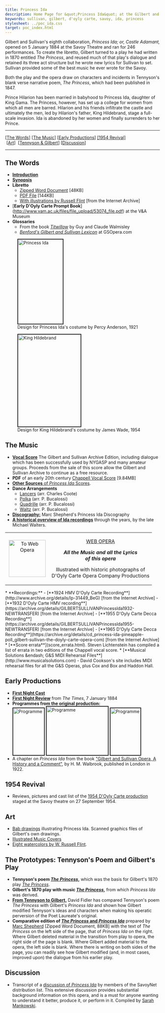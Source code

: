 ```yaml
---
title: Princess Ida
description: Home Page for &quot;Princess Ida&quot; at the Gilbert and Sullivan Archive
keywords: sullivan, gilbert, d'oyly carte, savoy, ida, princess
stylesheet: ../poc_ida.css
target: poc_index.html
---
```


Gilbert and Sullivan's eighth collaboration, _Princess Ida; or, Castle Adamant,_ opened on
5&nbsp;January 1884 at the Savoy Theatre and ran for 246 performances. To create the
libretto, Gilbert turned to a play he had written in 1870 entitled _The Princess_, and reused
much of that play's dialogue and retained its three act structure but he wrote new lyrics for
Sullivan to set. Sullivan provided some of the best music he ever wrote for the Savoy.

Both the play and the opera draw on characters and incidents in Tennyson's blank verse
narrative poem, _The Princess_, which had been published in 1847.

Prince Hilarion has been married in babyhood to Princess Ida, daughter of King Gama. The
Princess, however, has set up a college for women from which all men are barred. Hilarion and
his friends infiltrate the castle and ultimately the men, led by Hilarion's father, King
Hildebrand, stage a full-scale invasion. Ida is abandoned by her women and finally
surrenders to her Prince.

***

<!-- TODO: generate the TOC automatically -->
<div> [<a href="index.html#1">The Words</a>] [<a href="index.html#2">The Music</a>]&nbsp;[<a href="index.html#3">Early Productions</a>] <a href="index.html#1954">[1954 Revival]</a> &nbsp;[<a href="index.html#6">Art</a>]&nbsp;&nbsp;[<a href="index.html#4">Tennyson &amp; Gilbert</a>] [<a href="index.html#5">Discussion</a>] </div>

***

<section>
<article markdown=1>

## The Words

* [**Introduction**](intro.html)
* [**Synopsis**](plot.html)
* **Libretto**
  - [Zipped Word Document](../pi_lib.zip) [48KB]
  - [PDF File](../pi_lib.pdf) [144KB]
  - [With illustrations by Russell Flint](http://www.archive.org/details/princessidaorcas00sulliala) [from the Internet Archive]
* [**Early D'Oyly Carte Prompt Book**] (http://www.vam.ac.uk/files/file_upload/53074_file.pdf) at the V&A Museum
* **Glossaries**
  - From the book [_Titwillow_](gloss.html) by Guy and Claude Walmisley
  - [_Benford's Gilbert and Sullivan Lexicon_](http://gsopera.com/opera/55/lexicon) at GSOpera.com

</article>

<figure>
<a href="../graphics/ida.jpg" data-lightbox="images" title="Design for Princess Ida's costume by Percy Anderson, 1921"><img src="../graphics/ida_sm.jpg" alt="Princess Ida" width="146" height="275" border="2"></a>
<figcaption>Design for Princess Ida's costume by Percy Anderson, 1921</figcaption>
</figure>

</section>

<section>

<figure>
<a href="../graphics/hildebrand.jpg" data-lightbox="images" title="Design for King Hildebrand's costume by James Wade, 1954"><img src="../graphics/hildebrand_sm.jpg" alt="King Hildebrand" width="204" height="300" border="2"></a>
<figcaption>Design for King Hildebrand's costume by James Wade, 1954</figcaption>
</figure>

<article markdown=1>

## The Music

* [**Vocal Score**](http://www.lulu.com/shop/gilbert-w-s-and-sullivan-arthur/princess-ida/paperback/product-21166780.html)
  The Gilbert and Sullivan Archive Edition, including dialogue which has been successfully used by NYGASP and many amateur
  groups. Proceeds from the sale of this score allow the Gilbert and Sullivan Archive to continue as a free resource.
* **PDF** of an early 20th century [Chappell Vocal Score](../pi_vocalscore.pdf) [9.84MB]
* [**Other Sources** of _Princess Ida_ Scores](ida_scores.html).
* **Dance Arrangements**
  - [Lancers](../dance_arr/pi_lance.pdf) (arr. Charles Coote)
  - [Polka](../dance_arr/pi_polka.pdf) (arr. P. Bucalossi)
  - [Quadrille](../dance_arr/pi_quad.pdf) (arr. P. Bucalossi)
  - [Waltz](../dance_arr/pi_waltz.pdf) (arr. P. Bucalossi)
* [**Discography:**](http://gasdisc.oakapplepress.com/ida.htm) Marc Shepherd's Princess Ida Discography
* [**A historical overview of Ida recordings**](http://gasdisc.oakapplepress.com/ida-walt1.htm) through the years,
  by the late Michael Walters.

</article>
</section>

<section>
<table width="80%" border="0" align="center" cellpadding="0" cellspacing="5" class="linkstab">
            <tr>
              <td width="30%" align="center"><img src="../graphics/web_op.gif" alt="To Web Opera" width="120" height="120"></td>
              <td width="70%" align="center"><p align="center"><a href="../webop/index.html" class="subhead">WEB OPERA</a></p>
                <p align="center"><em><strong>All the Music and all the Lyrics <br>
                  of this opera</strong></em></p>
                <p>Illustrated with historic photographs of <br>
                D'Oyly Carte Opera Company Productions </p></td>
            </tr>
          </table>
</section>

<section markdown=1>
* **Recordings:**
  - [**1924 HMV D'Oyly Carte Recording**](http://www.archive.org/details/lp-31449_BeG) [from the Internet Archive]
  - [**1932 D'Oyly Carte HMV recording**](https://archive.org/details/GILBERTSULLIVANPrincessIda1932-NEWTRANSFER) [from the Internet Archive]
  - [**1955 D'Oyly Carte Decca Recording**](https://archive.org/details/GILBERTSULLIVANPrincessIda1955-NEWTRANSFER) [from the Internet Archive]
  - [**1965 D'Oyly Carte Decca Recording**](https://archive.org/details/cd_princess-ida-pineapple-poll_gilbert-sullivan-the-doyly-carte-opera-com) [from the Internet Archive]
* [**Score errata**](score_errata.html). Steven Lichtenstein has compiled a list of errata in two editions
  of the Chappell vocal score.
* [**Musical Solutions &endash; G&S MIDI Rehearsal Files**](http://www.musicalsolutions.com) - David Cookson's site includes MIDI rehearsal files for all the G&S Operas, plus Cox and Box and Haddon Hall.
</section>

## Early Productions

* [**First Night Cast**](cast.html)
* [**First Night Review**](times84.html) from _The Times_, 7 January 1884
* **Programmes from the original production:**
  <div class=imagebox>
    <a href="../programmes/prog_1/ida_prog_1.html"><img src="../programmes/prog_1/ida_1a_s.jpg" alt="Programme" width="101" height="153" border="2"></a>
    <a href="../programmes/prog_2/pi_prog_2.html"><img src="../programmes/prog_2/ida_2a_s.jpg" alt="Programme" width="200" height="158" border="2"></a>
    <a href="../programmes/prog_3/pi3_index.html"><img src="../programmes/prog_3/001_index.jpg" alt="Programme" width="98" height="153" border="2"></a>
  </div>
* A chapter on _Princess Ida_ from the book ["Gilbert and Sullivan Opera, A History and a Comment"](../../books/walbrook/chap9.html),
  by H. M. Walbrook, published in London in 1922.

## 1954 Revival

* Reviews, pictures and cast list of the [1954 D'Oyly Carte production](../1954/pi_54.html) staged
  at the Savoy theatre on 27 September 1954.

## Art

* [Bab drawings](../bab/bab.html) illustrating Princess Ida. Scanned graphics files of Gilbert's own drawings.
* [Illustrated Music Covers](../music_covers/index.html)
* [Eight watercolors by W. Russell Flint](../flint/gallery_index.html).

## The Prototypes: Tennyson's Poem and Gilbert's Play

* **Tennyson's poem [_The Princess_](../../gilbert/plays/princess/tennyson/index.htm),** which
  was the basis for Gilbert's 1870 play [_The Princess_](../../gilbert/plays/princess/princess_home.html).
* **Gilbert's 1870 play with music [_The Princess_](../../gilbert/plays/princess/princess_home.html),** from
  which _Princess Ida_ was derived.
* [**From Tennyson to Gilbert.**](tentogilbert.html) David Fidler has compared Tennyson's poem
  _The Princess_ with Gilbert's _Princess Ida_ and shown how Gilbert modified Tennyson's ideas
  and characters when making his operatic perversion of the Poet Laureate's original.
* **Comparative edition of [_The Princess_ and _Princess Ida_](../parallel-A4.zip)** prepared by
  [Marc Shepherd](/html/contributors.html#shepherd) [Zipped Word Document, 88KB] with the text of
  _The Princess_ on the left side of the page, that of _Princess Ida_ on the right. Where Gilbert
  deleted material in the transition from play to opera, the right side of the page is blank.
  Where Gilbert added material to the opera, the left side is blank. Where there is writing on
  both sides of the page, you can readily see how Gilbert modified (and, in most cases, improved
  upon) the dialogue from his earlier play.

## Discussion

* Transcript of a [discussion of _Princess Ida_](../discussion/discuss_home.html) by members of
  the SavoyNet distribution list. This extensive discussion provides substantial background
  information on this opera, and is a must for anyone wanting to understand it better, produce
  it, or perform in it. Compiled by [Sarah Mankowski](/html/contributors.html#mankowski).
